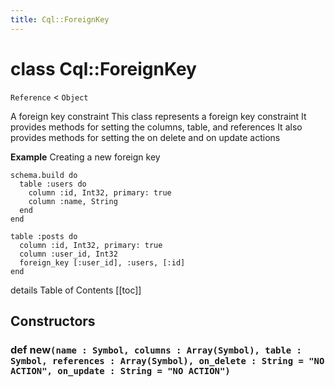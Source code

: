 ```yaml
---
title: Cql::ForeignKey
---
```


# class Cql::ForeignKey

`Reference` < `Object`

A foreign key constraint This class represents a foreign key constraint It provides methods for setting the columns, table, and references It also provides methods for setting the on delete and on update actions

**Example** Creating a new foreign key

```crystal
schema.build do
  table :users do
    column :id, Int32, primary: true
    column :name, String
  end
end

table :posts do
  column :id, Int32, primary: true
  column :user_id, Int32
  foreign_key [:user_id], :users, [:id]
end
```

details Table of Contents \[\[toc]]

## Constructors

### def new`(name : Symbol, columns : Array(Symbol), table : Symbol, references : Array(Symbol), on_delete : String = "NO ACTION", on_update : String = "NO ACTION")`
